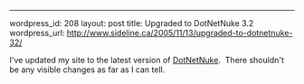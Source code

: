 --- 
wordpress_id: 208
layout: post
title: Upgraded to DotNetNuke 3.2
wordpress_url: http://www.sideline.ca/2005/11/13/upgraded-to-dotnetnuke-32/

I've updated my site to the latest version of <a href="http://www.dotnetnuke.com/">DotNetNuke</a>.  There shouldn't be any visible changes as far as I can tell.
